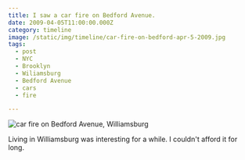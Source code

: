 ```yaml
---
title: I saw a car fire on Bedford Avenue.
date: 2009-04-05T11:00:00.000Z
category: timeline
image: /static/img/timeline/car-fire-on-bedford-apr-5-2009.jpg
tags:
  - post 
  - NYC
  - Brooklyn
  - Wiliamsburg
  - Bedford Avenue
  - cars
  - fire

---
```


![car fire on Bedford Avenue, Williamsburg](/static/img/timeline/car-fire-on-bedford-apr-5-2009.jpg "car fire on Bedford Avenue, Williamsburg")

Living in Williamsburg was interesting for a while. I couldn't afford it for long.